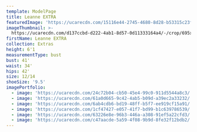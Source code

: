 ```yaml
---
template: ModelPage
title: Leanne EXTRA
featuredImage: 'https://ucarecdn.com/15116e44-2745-4680-8d28-b53315c23f63/'
imageThumbnail: >-
  https://ucarecdn.com/d137ccbd-d222-4ab1-8d57-0d11333164a4/-/crop/695x1022/38,17/-/preview/
firstName: Leanne EXTRA
collection: Extras
height: 6'1
measurementType: bust
bust: 41'
waist: 34'
hips: 42'
size: 12/14
shoeSize: '9.5'
imagePortfolio:
  - image: 'https://ucarecdn.com/24c72b04-cb50-45e4-99c0-911d5544a8c3/'
  - image: 'https://ucarecdn.com/61a0d665-9c42-4ab5-b09d-a39ec2a33232/'
  - image: 'https://ucarecdn.com/6ab4cdb6-bd19-48ff-b5f7-ee919cf15a91/'
  - image: 'https://ucarecdn.com/1cf47427-e057-41f7-bd99-b1c639786539/'
  - image: 'https://ucarecdn.com/63226e8e-96b3-446a-a308-91ef5a22cfd3/'
  - image: 'https://ucarecdn.com/c47aacde-5a59-4f08-9b9d-8fe32f12bdb2/'
---
```


